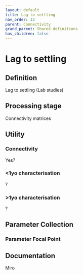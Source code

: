 ```yaml
---
layout: default
title: Lag to settling
nav_order: 12
parent: Connectivity
grand_parent: Shared definitions
has_children: false
---
```


# Lag to settling
<!-- 
{: .no_toc .text-delta }
* TOC
{:toc} -->

## Definition

Lag to settling (Lab studies)

## Processing stage

Connectivity matrices 

## Utility 
### Connectivity

Yes?

### <1yo characterisation

?

### >1yo characterisation

?

## Parameter Collection
### Parameter Focal Point

 

## Documentation

Miro